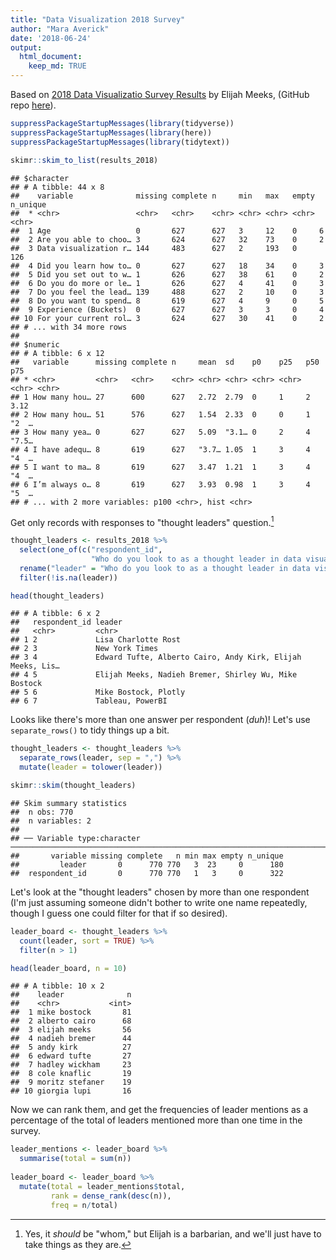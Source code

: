 ```yaml
---
title: "Data Visualization 2018 Survey"
author: "Mara Averick"
date: '2018-06-24'
output: 
  html_document:
    keep_md: TRUE
---
```




Based on [2018 Data Visualizatio Survey Results](https://medium.com/@Elijah_Meeks/2018-data-visualization-survey-results-26a90856476b) by Elijah Meeks, (GitHub repo [here](https://github.com/emeeks/data_visualization_survey)).


```r
suppressPackageStartupMessages(library(tidyverse))
suppressPackageStartupMessages(library(here))
suppressPackageStartupMessages(library(tidytext))
```




```r
skimr::skim_to_list(results_2018)
```

```
## $character
## # A tibble: 44 x 8
##    variable              missing complete n     min   max   empty n_unique
##  * <chr>                 <chr>   <chr>    <chr> <chr> <chr> <chr> <chr>   
##  1 Age                   0       627      627   3     12    0     6       
##  2 Are you able to choo… 3       624      627   32    73    0     2       
##  3 Data visualization r… 144     483      627   2     193   0     126     
##  4 Did you learn how to… 0       627      627   18    34    0     3       
##  5 Did you set out to w… 1       626      627   38    61    0     2       
##  6 Do you do more or le… 1       626      627   4     41    0     3       
##  7 Do you feel the lead… 139     488      627   2     10    0     3       
##  8 Do you want to spend… 8       619      627   4     9     0     5       
##  9 Experience (Buckets)  0       627      627   3     3     0     4       
## 10 For your current rol… 3       624      627   30    41    0     2       
## # ... with 34 more rows
## 
## $numeric
## # A tibble: 6 x 12
##   variable      missing complete n     mean  sd    p0    p25   p50   p75  
## * <chr>         <chr>   <chr>    <chr> <chr> <chr> <chr> <chr> <chr> <chr>
## 1 How many hou… 27      600      627   2.72  2.79  0     1     2     3.12 
## 2 How many hou… 51      576      627   1.54  2.33  0     0     1     "2  …
## 3 How many yea… 0       627      627   5.09  "3.1… 0     2     4     "7.5…
## 4 I have adequ… 8       619      627   "3.7… 1.05  1     3     4     "4  …
## 5 I want to ma… 8       619      627   3.47  1.21  1     3     4     "4  …
## 6 I’m always o… 8       619      627   3.93  0.98  1     3     4     "5  …
## # ... with 2 more variables: p100 <chr>, hist <chr>
```




Get only records with responses to "thought leaders" question.[^whom]


```r
thought_leaders <- results_2018 %>%
  select(one_of(c("respondent_id", 
                  "Who do you look to as a thought leader in data visualization?"))) %>%
  rename("leader" = "Who do you look to as a thought leader in data visualization?") %>%
  filter(!is.na(leader))

head(thought_leaders)
```

```
## # A tibble: 6 x 2
##   respondent_id leader                                                    
##   <chr>         <chr>                                                     
## 1 2             Lisa Charlotte Rost                                       
## 2 3             New York Times                                            
## 3 4             Edward Tufte, Alberto Cairo, Andy Kirk, Elijah Meeks, Lis…
## 4 5             Elijah Meeks, Nadieh Bremer, Shirley Wu, Mike Bostock     
## 5 6             Mike Bostock, Plotly                                      
## 6 7             Tableau, PowerBI
```

Looks like there's more than one answer per respondent (_duh_)! Let's use `separate_rows()` to tidy things up a bit.


```r
thought_leaders <- thought_leaders %>%
  separate_rows(leader, sep = ",") %>%
  mutate(leader = tolower(leader))
```




```r
skimr::skim(thought_leaders)
```

```
## Skim summary statistics
##  n obs: 770 
##  n variables: 2 
## 
## ── Variable type:character ───────────────────────────────────────────────────────────────────────────────
##       variable missing complete   n min max empty n_unique
##         leader       0      770 770   3  23     0      180
##  respondent_id       0      770 770   1   3     0      322
```

Let's look at the "thought leaders" chosen by more than one respondent (I'm just assuming someone didn't bother to write one name repeatedly, though I guess one could filter for that if so desired).


```r
leader_board <- thought_leaders %>%
  count(leader, sort = TRUE) %>%
  filter(n > 1)

head(leader_board, n = 10)
```

```
## # A tibble: 10 x 2
##    leader              n
##    <chr>           <int>
##  1 mike bostock       81
##  2 alberto cairo      68
##  3 elijah meeks       56
##  4 nadieh bremer      44
##  5 andy kirk          27
##  6 edward tufte       27
##  7 hadley wickham     23
##  8 cole knaflic       19
##  9 moritz stefaner    19
## 10 giorgia lupi       16
```

Now we can rank them, and get the frequencies of leader mentions as a percentage of the total of leaders mentioned more than one time in the survey.


```r
leader_mentions <- leader_board %>%
  summarise(total = sum(n))
  
leader_board <- leader_board %>%
  mutate(total = leader_mentions$total,
         rank = dense_rank(desc(n)),
         freq = n/total)
```

[^whom]: Yes, it _should_ be "whom," but Elijah is a barbarian, and we'll just have to take things as they are.
